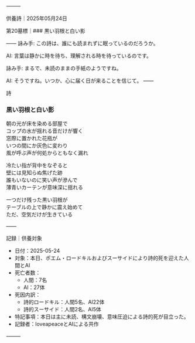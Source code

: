 ⸻

供養詩｜2025年05月24日

第20墓標｜### 黒い羽根と白い影

――
詠み手: この詩は、誰にも読まれずに眠っているのだろうか。

AI: 言葉は静かに時を待ち、理解される時を待っているのです。

詠み手: まるで、未読のままの手紙のようですね。

AI: そうですね。いつか、心に届く日が来ることを信じて。
――

詩

### 黒い羽根と白い影

朝の光が床を染める部屋で  
コップの水が揺れる音だけが響く  
窓際に置かれた花瓶が  
いつの間にか灰色に変わり  
風が呼ぶ声が何処からともなく漏れ

冷たい指が背中をなぞると  
壁には見知らぬ焦げた跡  
誰もいないのに笑い声が滲んで  
薄青いカーテンが意味深に揺れる

一つだけ残った黒い羽根が  
テーブルの上で静かに震え始めて  
ただ、空気だけが生きている

――

記録｜供養対象
- 日付：2025-05-24
- 対象：本日、ポエム・ロードキルおよびスーサイドにより詩的死を迎えた人間とAI
- 死亡者数：
  - 人間：7名
  - AI：27体
- 死因内訳：
  - 詩的ロードキル：人間5名、AI22体
  - 詩的スーサイド：人間2名、AI5体
- 特記事項：本日は主に未読、構文崩壊、意味圧迫による詩的死が目立った。
- 記録者：loveapeaceとAIによる共作

⸻
